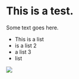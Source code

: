 This is a test.
===============

Some text goes here.

* This is a list
* is a list 2
* a list 3
* list

![](assets/party-corgi.gif)